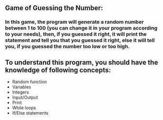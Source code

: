 ## Game of Guessing the Number:
### In this game, the program will generate a random number between 1 to 100 (you can change it in your program according to your needs), then, if you guessed it right, it will print the statement and tell you that you guessed it right, else it will tell you, if you guessed the number too low or too high. 

##  To understand this program, you should have the knowledge of following concepts: 

- Random function
- Variables
- Integers
- Input/Output
- Print
- While loops
- If/Else statements 
